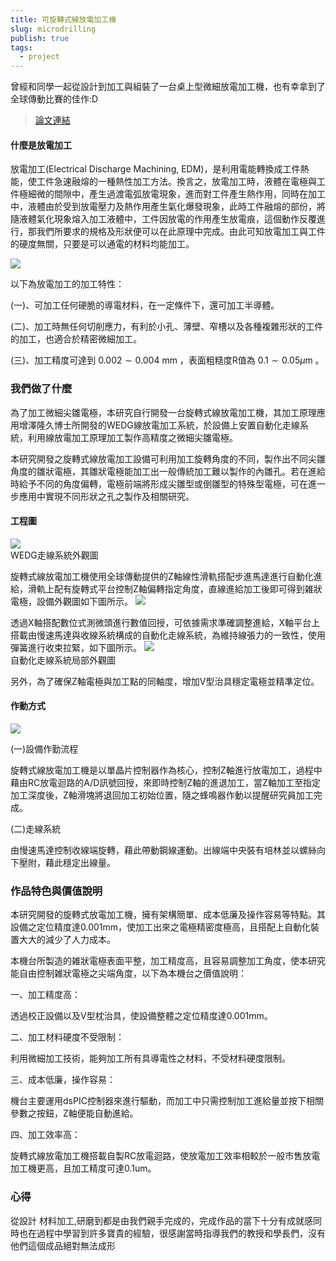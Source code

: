 ```yaml
---
title: 可旋轉式線放電加工機
slug: microdrilling
publish: true
tags:
  - project
---
```



曾經和同學一起從設計到加工與組裝了一台桌上型微細放電加工機，也有幸拿到了全球傳動比賽的佳作:D

>[論文連結](https://drive.google.com/file/d/1ueu987RiILR2b9hJuHULXI89_hbo_PSx/view?usp=sharing)

#### 什麼是放電加工
放電加工(Electrical Discharge Machining, EDM)，是利用電能轉換成工件熱能，使工件急速融熔的一種熱性加工方法。換言之，放電加工時，液體在電極與工件極細微的間隙中，產生過渡電弧放電現象，進而對工件產生熱作用，同時在加工中，液體由於受到放電壓力及熱作用產生氣化爆發現象，此時工件融熔的部份，將隨液體氣化現象熔入加工液體中，工件因放電的作用產生放電痕，這個動作反覆進行，那我們所要求的規格及形狀便可以在此原理中完成。由此可知放電加工與工件的硬度無關，只要是可以通電的材料均能加工。

![](https://cdn-mineru.openxlab.org.cn/result/2025-07-11/6a0c58ab-d123-4c21-b8d3-9dcde46ee4da/f299ca57faab9984f3fee809e1dbaf396e36fac6ab136987afb654f8c14f6fd7.jpg)  

以下為放電加工的加工特性：

(一)、可加工任何硬脆的導電材料，在一定條件下，還可加工半導體。

(二)、加工時無任何切削應力，有利於小孔、薄壁、窄槽以及各種複雜形狀的工件的加工，也適合於精密微細加工。

(三)、加工精度可達到  $0.002 \sim 0.004 \mathrm{~mm}$ ，表面粗糙度R值為  $0.1 \sim 0.05 \mu \mathrm{m}$ 。

### 我們做了什麼

為了加工微細尖雛電極，本研究自行開發一台旋轉式線放電加工機，其加工原理應用增澤隆久博士所開發的WEDG線放電加工系統，於設備上安置自動化走線系統，利用線放電加工原理加工製作高精度之微細尖雛電極。

本研究開發之旋轉式線放電加工設備可利用加工旋轉角度的不同，製作出不同尖雛角度的雛狀電極，其雛狀電極能加工出一般傳統加工難以製作的內雛孔。若在進給時給予不同的角度偏轉，電極前端將形成尖雛型或倒雛型的特殊型電極，可在進一步應用中實現不同形狀之孔之製作及相關研究。

#### 工程圖
![](https://cdn-mineru.openxlab.org.cn/result/2025-07-11/6a0c58ab-d123-4c21-b8d3-9dcde46ee4da/070221bc0ad015f831b27ef2b34c17630cf69ec397c550ab82a1d96041814002.jpg)  
WEDG走線系統外觀圖

旋轉式線放電加工機使用全球傳動提供的Z軸線性滑軌搭配步進馬達進行自動化進給，滑軌上配有旋轉式平台控制Z軸偏轉指定角度，直線進給加工後即可得到雑狀電極，設備外觀圖如下圖所示。
![](https://cdn-mineru.openxlab.org.cn/result/2025-07-11/6a0c58ab-d123-4c21-b8d3-9dcde46ee4da/02799cf9a478784ea59440eb833e361191ab79ea43d0871d8867a189b13ca453.jpg)  

透過X軸搭配數位式測微頭進行數值回授，可依據需求準確調整進給，X軸平台上搭載由慢速馬達與收線系統構成的自動化走線系統，為維持線張力的一致性，使用彈簧進行收束拉緊，如下圖所示。
![](https://cdn-mineru.openxlab.org.cn/result/2025-07-11/6a0c58ab-d123-4c21-b8d3-9dcde46ee4da/fba3a38af32e2143d2142155cfd69162a77d41964e950d7c4e8b1606ebf51f9f.jpg)  
自動化走線系統局部外觀圖

另外，為了確保Z軸電極與加工點的同軸度，增加V型治具穩定電極並精準定位。


#### 作動方式

![](https://cdn-mineru.openxlab.org.cn/result/2025-07-11/6a0c58ab-d123-4c21-b8d3-9dcde46ee4da/db90b1b0ea9da92b0d4b7c56b766c25f66ba2178f09844ec6bc834f46caece55.jpg)

(一)設備作勤流程

旋轉式線放電加工機是以單晶片控制器作為核心，控制Z軸進行放電加工，過程中藉由RC放電迴路的A/D訊號回授，來即時控制Z軸的進退加工，當Z軸加工至指定加工深度後，Z軸滑塊將退回加工初始位置，隨之蜂鳴器作動以提醒研究員加工完成。

(二)走線系統

由慢速馬達控制收線端旋轉，藉此帶動鋼線運動。出線端中央裝有培林並以螺絲向下壓附，藉此穩定出線量。

### 作品特色與價值說明

本研究開發的旋轉式放電加工機，擁有架構簡單、成本低廉及操作容易等特點。其設備之定位精度達0.001mm，使加工出來之電極精密度極高，且搭配上自動化裝置大大的減少了人力成本。

本機台所製造的雑狀電極表面平整，加工精度高，且容易調整加工角度，使本研究能自由控制雑狀電極之尖端角度，以下為本機台之價值說明：

一、加工精度高：

透過校正設備以及V型枕治具，使設備整體之定位精度達0.001mm。

二、加工材料硬度不受限制：

利用微細加工技術，能夠加工所有具導電性之材料，不受材料硬度限制。

三、成本低廉，操作容易：

機台主要運用dsPIC控制器來進行驅動，而加工中只需控制加工進給量並按下相關參數之按鈕，Z軸便能自動進給。

四、加工效率高：

旋轉式線放電加工機搭載自製RC放電迴路，使放電加工效率相較於一般市售放電加工機更高，且加工精度可達0.1um。

### 心得
從設計 材料加工,研磨到都是由我們親手完成的，完成作品的當下十分有成就感同時也在過程中學習到許多寶貴的經驗，很感謝當時指導我們的教授和學長們，沒有他們這個成品絕對無法成形
